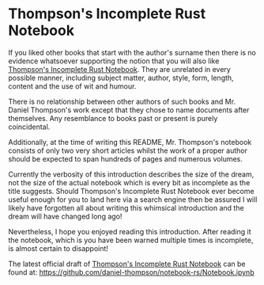 Thompson's Incomplete Rust Notebook
===================================

If you liked other books that start with the author's surname then there
is no evidence whatsoever supporting the notion that you will also like
[Thompson's Incomplete Rust Notebook](Notebook.ipynb). They are
unrelated in every possible manner, including subject matter, author,
style, form, length, content and the use of wit and humour.

There is no relationship between other authors of such books and Mr.
Daniel Thompson's work except that they chose to name documents after
themselves. Any resemblance to books past or present is purely
coincidental.

Additionally, at the time of writing this README, Mr. Thompson's
notebook consists of only two very short articles whilst the work of a
proper author should be expected to span hundreds of pages and numerous
volumes.

Currently the verbosity of this introduction describes the size of the
dream, not the size of the actual notebook which is every bit as
incomplete as the title suggests. Should Thompson's Incomplete Rust
Notebook ever become useful enough for you to land here via a search
engine then be assured I will likely have forgotten all about writing
this whimsical introduction and the dream will have changed long ago!

Nevertheless, I hope you enjoyed reading this introduction. After
reading it the notebook, which is you have been warned multiple times is
incomplete, is almost certain to disappoint!

The latest official draft of
[Thompson's Incomplete Rust Notebook](Notebook.ipynb) can be found at:
https://github.com/daniel-thompson/notebook-rs/Notebook.ipynb
